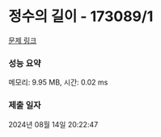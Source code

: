 # 정수의 길이 - 173089/1 

[문제 링크](https://level.goorm.io/exam/173089/%EC%A0%95%EC%88%98%EC%9D%98-%EA%B8%B8%EC%9D%B4/quiz/1) 

### 성능 요약

메모리: 9.95 MB, 시간: 0.02 ms

### 제출 일자

2024년 08월 14일 20:22:47

